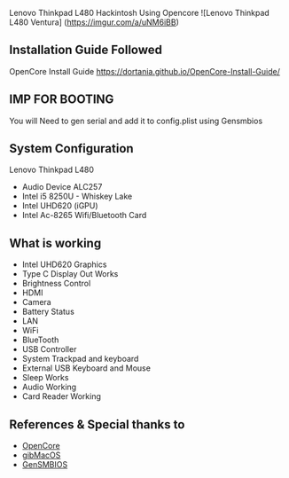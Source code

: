 Lenovo Thinkpad L480 Hackintosh Using Opencore
![Lenovo Thinkpad L480 Ventura] (https://imgur.com/a/uNM6iBB)

## Installation Guide Followed
 OpenCore Install Guide https://dortania.github.io/OpenCore-Install-Guide/
 
## IMP FOR BOOTING
 You will Need to gen serial and add it to config.plist using Gensmbios

## System Configuration
Lenovo Thinkpad L480
- Audio Device ALC257
- Intel i5 8250U - Whiskey Lake
- Intel UHD620 (iGPU)
- Intel Ac-8265 Wifi/Bluetooth Card
## What is working
- Intel UHD620 Graphics
- Type C Display Out Works
- Brightness Control
- HDMI
- Camera
- Battery Status
- LAN
- WiFi
- BlueTooth
- USB Controller
- System Trackpad and keyboard
- External USB Keyboard and Mouse
- Sleep Works
- Audio Working 
- Card Reader Working 

## References & Special thanks to
- [OpenCore](https://dortania.github.io/OpenCore-Install-Guide/)
- [gibMacOS ](https://github.com/corpnewt/gibMacOS)
- [GenSMBIOS](https://github.com/corpnewt/GenSMBIOS)
